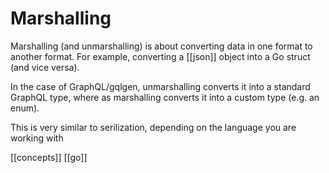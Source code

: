 # Marshalling

Marshalling (and unmarshalling) is about converting data in one format to another format. For example, converting a [[json]] object into a Go struct (and vice versa).

In the case of GraphQL/gqlgen, unmarshalling converts it into a standard GraphQL type, where as marshalling converts it into a custom type (e.g. an enum).

This is very similar to serilization, depending on the language you are working with

[[concepts]]
[[go]]